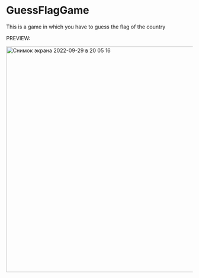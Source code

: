 # GuessFlagGame
This is a game in which you have to guess the flag of the country



PREVIEW:


<img width="609" alt="Снимок экрана 2022-09-29 в 20 05 16" src="https://user-images.githubusercontent.com/114521805/193109126-8da7b456-740e-48e8-800b-909f2b72cef7.png">
